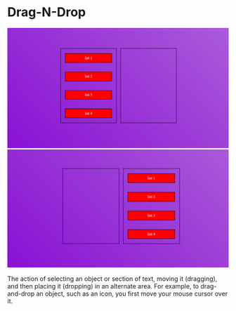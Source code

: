 # Drag-N-Drop
<img src="https://github.com/avinashkumar71/drag-N-drop/blob/main/drag1.png"> <img src="https://github.com/avinashkumar71/drag-N-drop/blob/main/drag2.png">

The action of selecting an object or section of text, moving it (dragging), and then placing it (dropping) in an alternate area. For example, to drag-and-drop an object, such as an icon, you first move your mouse cursor over it.
